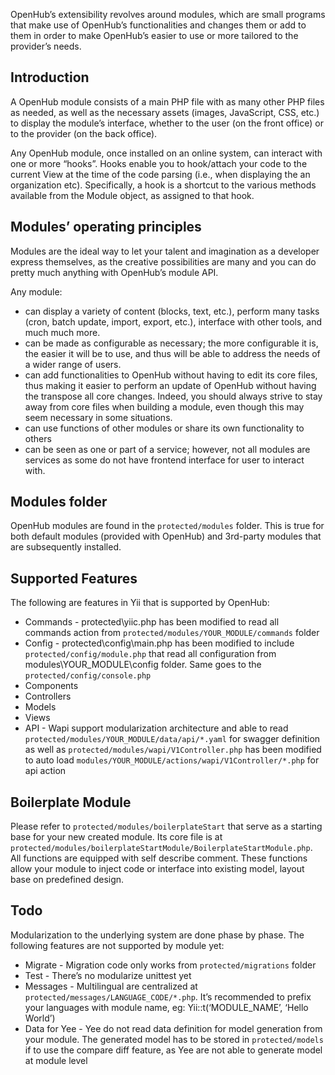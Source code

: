 OpenHub’s extensibility revolves around modules, which are small programs that make use of OpenHub’s functionalities and changes them or add to them in order to make OpenHub’s easier to use or more tailored to the provider’s needs.

## Introduction
A OpenHub module consists of a main PHP file with as many other PHP files as needed, as well as the necessary assets (images, JavaScript, CSS, etc.) to display the module’s interface, whether to the user (on the front office) or to the provider (on the back office).

Any OpenHub module, once installed on an online system, can interact with one or more “hooks”. Hooks enable you to hook/attach your code to the current View at the time of the code parsing (i.e., when displaying the an organization etc). Specifically, a hook is a shortcut to the various methods available from the Module object, as assigned to that hook.

## Modules’ operating principles
Modules are the ideal way to let your talent and imagination as a developer express themselves, as the creative possibilities are many and you can do pretty much anything with OpenHub’s module API.

Any module:
  * can display a variety of content (blocks, text, etc.), perform many tasks (cron, batch update, import, export, etc.), interface with other tools, and much much more.
  * can be made as configurable as necessary; the more configurable it is, the easier it will be to use, and thus will be able to address the needs of a wider range of users.
  * can add functionalities to OpenHub without having to edit its core files, thus making it easier to perform an update of OpenHub without having the transpose all core changes. Indeed, you should always strive to stay away from core files when building a module, even though this may seem necessary in some situations.
  * can use functions of other modules or share its own functionality to others
  * can be seen as one or part of a service; however, not all modules are services as some do not have frontend interface for user to interact with.

## Modules folder
OpenHub modules are found in the `protected/modules` folder. This is true for both default modules (provided with OpenHub) and 3rd-party modules that are subsequently installed.

## Supported Features
The following are features in Yii that is supported by OpenHub:

* Commands - protected\yiic.php has been modified to read all commands action from `protected/modules/YOUR_MODULE/commands` folder
* Config - protected\config\main.php has been modified to include `protected/config/module.php` that read all configuration from modules\YOUR_MODULE\config folder. Same goes to the  `protected/config/console.php`
* Components
* Controllers
* Models
* Views
* API - Wapi support modularization architecture and able to read `protected/modules/YOUR_MODULE/data/api/*.yaml` for swagger definition as well as `protected/modules/wapi/V1Controller.php` has been modified to auto load `modules/YOUR_MODULE/actions/wapi/V1Controller/*.php` for api action

## Boilerplate Module
Please refer to `protected/modules/boilerplateStart` that serve as a starting base for your new created module.
Its core file is at `protected/modules/boilerplateStartModule/BoilerplateStartModule.php`. All functions are equipped with self describe comment. These functions allow your module to inject code or interface into existing model, layout base on predefined design. 

## Todo
Modularization to the underlying system are done phase by phase. The following features are not supported by module yet:

* Migrate - Migration code only works from `protected/migrations` folder
* Test - There’s no modularize unittest yet
* Messages - Multilingual are centralized at `protected/messages/LANGUAGE_CODE/*.php`. It’s recommended to prefix your languages with module name, eg: Yii::t(‘MODULE_NAME’, ‘Hello World’)
* Data for Yee - Yee do not read data definition for model generation from your module. The generated model has to be stored in `protected/models` if to use the compare diff feature, as Yee are not able to generate model at module level